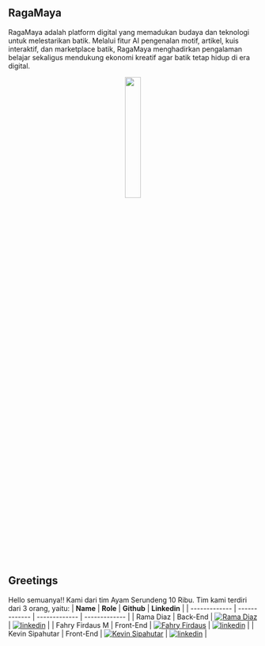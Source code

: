 ## RagaMaya
RagaMaya adalah platform digital yang memadukan budaya dan teknologi untuk melestarikan batik. Melalui fitur AI pengenalan motif, artikel, kuis interaktif, dan marketplace batik, RagaMaya menghadirkan pengalaman belajar sekaligus mendukung ekonomi kreatif agar batik tetap hidup di era digital.
<p align="center">
  <img src="https://raw.githubusercontent.com/RagaMaya/.github/refs/heads/main/profile/assets/ragamaya.png" width="25%" />
</p>


## Greetings
Hello semuanya!! Kami dari tim Ayam Serundeng 10 Ribu. Tim kami terdiri dari 3 orang, yaitu:
| **Name** |  **Role** | **Github** | **Linkedin** | 
| -------------  | -------------  | -------------  | ------------- |
| Rama Diaz  | Back-End   | [![Rama Diaz](https://skillicons.dev/icons?i=github)](https://github.com/ramadiaz) | [![linkedin](https://img.shields.io/badge/linkedin-0A66C2?style=for-the-badge&logo=linkedin&logoColor=white)](https://www.linkedin.com/in/ramadiaz/) |
| Fahry Firdaus M  | Front-End  | [![Fahry Firdaus](https://skillicons.dev/icons?i=github)](https://github.com/fahry169)   | [![linkedin](https://img.shields.io/badge/linkedin-0A66C2?style=for-the-badge&logo=linkedin&logoColor=white)](https://www.linkedin.com/in/fahryfirdaus/) |
| Kevin Sipahutar  | Front-End  | [![Kevin Sipahutar](https://skillicons.dev/icons?i=github)](https://github.com/vinss-droid)   | [![linkedin](https://img.shields.io/badge/linkedin-0A66C2?style=for-the-badge&logo=linkedin&logoColor=white)](https://www.linkedin.com/in/kevinsipahutar/) |


<!--

**Here are some ideas to get you started:**

🙋‍♀️ A short introduction - what is your organization all about?
🌈 Contribution guidelines - how can the community get involved?
👩‍💻 Useful resources - where can the community find your docs? Is there anything else the community should know?
🍿 Fun facts - what does your team eat for breakfast?
🧙 Remember, you can do mighty things with the power of [Markdown](https://docs.github.com/github/writing-on-github/getting-started-with-writing-and-formatting-on-github/basic-writing-and-formatting-syntax)
-->
